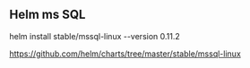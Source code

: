 ## Helm ms SQL
helm install stable/mssql-linux --version 0.11.2

https://github.com/helm/charts/tree/master/stable/mssql-linux
